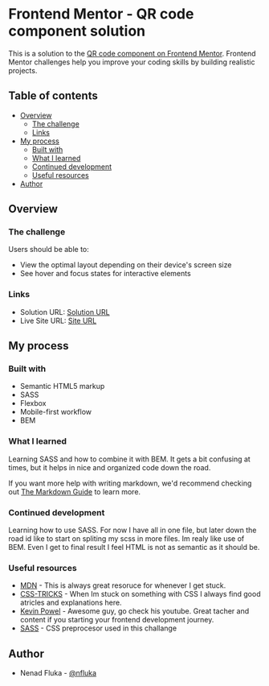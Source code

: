 # Frontend Mentor - QR code component solution

This is a solution to the [QR code component on Frontend Mentor](https://www.frontendmentor.io/challenges/qr-code-component-iux_sIO_H). Frontend Mentor challenges help you improve your coding skills by building realistic projects. 

## Table of contents

- [Overview](#overview)
  - [The challenge](#the-challenge)
  - [Links](#links)
- [My process](#my-process)
  - [Built with](#built-with)
  - [What I learned](#what-i-learned)
  - [Continued development](#continued-development)
  - [Useful resources](#useful-resources)
- [Author](#author)


## Overview

### The challenge

Users should be able to:

- View the optimal layout depending on their device's screen size
- See hover and focus states for interactive elements

### Links

- Solution URL: [Solution URL](https://github.com/nfluka/qr-code-component)
- Live Site URL: [Site URL](https://nfluka.github.io/qr-code-component/)

## My process

### Built with

- Semantic HTML5 markup
- SASS
- Flexbox
- Mobile-first workflow
- BEM


### What I learned

Learning SASS and how to combine it with BEM. It gets a bit confusing at times, but it helps in nice and organized code down the road. 

If you want more help with writing markdown, we'd recommend checking out [The Markdown Guide](https://www.markdownguide.org/) to learn more.


### Continued development

Learning how to use SASS. For now I have all in one file, but later down the road id like to start on spliting my scss in more files. Im realy like use of BEM. Even I get to final result I feel HTML is not as semantic as it should be.

### Useful resources

- [MDN](https://developer.mozilla.org/en-US/) - This is always great resoruce for whenever I get stuck.
- [CSS-TRICKS](https://css-tricks.com/) - When Im stuck on something with CSS I always find good atricles and explanations here.
- [Kevin Powel](https://www.youtube.com/kevinpowell) - Awesome guy, go check his youtube. Great tacher and content if you starting your frontend development journey.
- [SASS](https://sass-lang.com/) - CSS preprocesor used in this challange

## Author

- Nenad Fluka - [@nfluka](https://www.frontendmentor.io/profile/nfluka)


